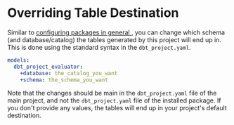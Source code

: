 # Overriding Table Destination

Similar to [configuring packages in general ](https://docs.getdbt.com/docs/build/packages#configuring-packages),
you can change which schema (and database/catalog) the tables generated by this project will end up in.
This is done using the standard syntax in the `dbt_project.yaml`.

```yaml
models:
  dbt_project_evaluator:
    +database: the_catalog_you_want
    +schema: the_schema_you_want
```

Note that the changes should be main in the `dbt_project.yaml` file of the main project, and not the `dbt_project.yaml` file of the installed package.
If you don't provide any values,
the tables will end up in your project's default destination.

